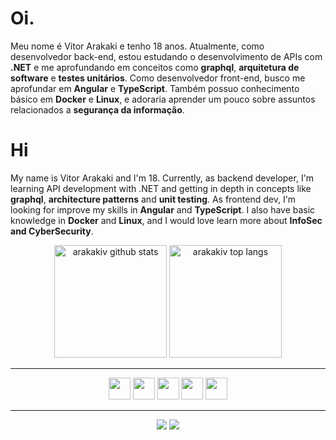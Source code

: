 # Oi.

Meu nome é Vitor Arakaki e tenho 18 anos. Atualmente, como desenvolvedor back-end, estou estudando o desenvolvimento de APIs com **.NET** e me aprofundando em conceitos como **graphql**, **arquitetura de software** e **testes unitários**. Como desenvolvedor front-end, busco me aprofundar em **Angular** e **TypeScript**. Também possuo conhecimento básico em **Docker** e **Linux**, e adoraria aprender um pouco sobre assuntos relacionados a **segurança da informação**.

# Hi
My name is Vitor Arakaki and I'm 18. Currently, as backend developer, I'm learning API development with .NET and getting in depth in concepts like **graphql**, **architecture patterns** and **unit testing**. As frontend dev, I'm looking for improve my skills in **Angular** and **TypeScript**. I also have basic knowledge in **Docker** and **Linux**, and I would love learn more about **InfoSec and CyberSecurity**.

<div align="center">
  <img height="180em" alt="arakakiv github stats" src="https://github-readme-stats.vercel.app/api?username=arakakiv&show_icons=true&theme=gotham"/>
  <img height="180em" alt= "arakakiv top langs" src="https://github-readme-stats.vercel.app/api/top-langs/?username=arakakiv&theme=gotham&layout=compact" />
</div>

<hr>

<div align="center">
  <img width="35em" src="https://cdn.jsdelivr.net/gh/devicons/devicon/icons/dotnetcore/dotnetcore-original.svg" />
  <img width="35em" src="https://cdn.jsdelivr.net/gh/devicons/devicon/icons/csharp/csharp-original.svg" />
  <img width="35em" src="https://cdn.jsdelivr.net/gh/devicons/devicon/icons/angularjs/angularjs-original.svg" />
  <img width="35em" src="https://cdn.jsdelivr.net/gh/devicons/devicon/icons/typescript/typescript-original.svg" />
  <img width="35em" src="https://cdn.jsdelivr.net/gh/devicons/devicon/icons/docker/docker-original.svg" />
</div>

<hr>

<div align="center">
   <a href="mailto:arakakiv@outlook.com"><img src="https://img.shields.io/badge/Gmail-D14836?style=for-the-badge&logo=gmail&logoColor=white" /></a>
   <a href="https://linkedin.com/in/arakakiv"><img src="https://img.shields.io/badge/LinkedIn-0077B5?style=for-the-badge&logo=linkedin&logoColor=white" /></a>
</div>
